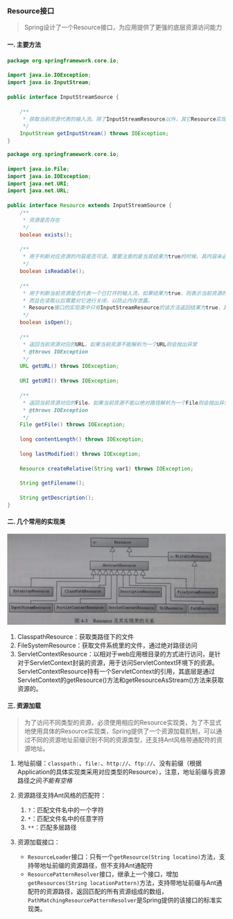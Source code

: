 ### Resource接口
> Spring设计了一个Resource接口，为应用提供了更强的底层资源访问能力
#### 一. 主要方法
```java
package org.springframework.core.io;

import java.io.IOException;
import java.io.InputStream;

public interface InputStreamSource {

    /**
     * 获取当前资源代表的输入流。除了InputStreamResource以外，其它Resource实现类每次调用getInputStream()方法都将返回一个全新的InputStream
     */
    InputStream getInputStream() throws IOException;
}
```
```java
package org.springframework.core.io;

import java.io.File;
import java.io.IOException;
import java.net.URI;
import java.net.URL;

public interface Resource extends InputStreamSource {
    /**
     * 资源是否存在
     */
    boolean exists();

    /**
     * 用于判断对应资源的内容是否可读。需要注意的是当其结果为true的时候，其内容未必真的可读，但如果返回false，则其内容必定不可读。
     */
    boolean isReadable();

    /**
     * 用于判断当前资源是否代表一个已打开的输入流，如果结果为true，则表示当前资源的输入流不可多次读取，
     * 而且在读取以后需要对它进行关闭，以防止内存泄露。
     * Resource接口的实现类中只有InputStreamResource的该方法返回结果为true，其他都为false
     */
    boolean isOpen();

    /**
     * 返回当前资源对应的URL。如果当前资源不能解析为一个URL则会抛出异常
     * @throws IOException
     */
    URL getURL() throws IOException;

    URI getURI() throws IOException;

    /**
     * 返回当前资源对应的File。如果当前资源不能以绝对路径解析为一个File则会抛出异常
     * @throws IOException
     */
    File getFile() throws IOException;

    long contentLength() throws IOException;

    long lastModified() throws IOException;

    Resource createRelative(String var1) throws IOException;
    
    String getFilename();

    String getDescription();
}
```

#### 二. 几个常用的实现类
![](../imgs/20180609_224326.jpg)
1. ClasspathResource：获取类路径下的文件
2. FileSystemResource：获取文件系统里的文件，通过绝对路径访问
3. ServletContextResource：以相对于web应用根目录的方式进行访问，是针对于ServletContext封装的资源，用于访问ServletContext环境下的资源。ServletContextResource持有一个ServletContext的引用，其底层是通过ServletContext的getResource()方法和getResourceAsStream()方法来获取资源的。

#### 三. 资源加载
> 为了访问不同类型的资源，必须使用相应的Resource实现类，为了不显式地使用具体的Resource实现类，Spring提供了一个资源加载机制，可以通过不同的资源地址前缀识别不同的资源类型，还支持Ant风格带通配符的资源地址。 
1. 地址前缀：`classpath:`、`file:`、`http://`、`ftp://`、没有前缀（根据Application的具体实现类采用对应类型的Resource），注意，地址前缀与资源路径之间*不能有空格*
2. 资源路径支持Ant风格的匹配符：
    1. `?`：匹配文件名中的一个字符
    2. `*`：匹配文件名中的任意字符
    3. `**`：匹配多层路径

3. 资源加载接口：   
    * `ResourceLoader`接口：只有一个`getResource(String locatino)`方法，支持带地址前缀的资源路径，但不支持Ant通配符
    * `ResourcePatternResolver`接口，继承上一个接口，增加`getResources(String locationPattern)`方法，支持带地址前缀与Ant通配符的资源路径，返回匹配的所有资源组成的数组，`PathMatchingResourcePatternResolver`是Spring提供的该接口的标准实现类。